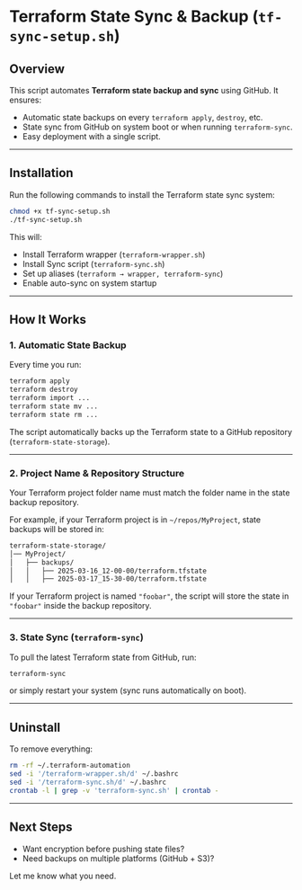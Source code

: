 # Terraform State Sync & Backup (`tf-sync-setup.sh`)

## Overview  
This script automates **Terraform state backup and sync** using GitHub. It ensures:  
- Automatic state backups on every `terraform apply`, `destroy`, etc.  
- State sync from GitHub on system boot or when running `terraform-sync`.  
- Easy deployment with a single script.  

---

## Installation  
Run the following commands to install the Terraform state sync system:  

```bash
chmod +x tf-sync-setup.sh
./tf-sync-setup.sh
```

This will:  
- Install Terraform wrapper (`terraform-wrapper.sh`)  
- Install Sync script (`terraform-sync.sh`)  
- Set up aliases (`terraform → wrapper, terraform-sync`)  
- Enable auto-sync on system startup  

---

## How It Works  

### 1. Automatic State Backup  
Every time you run:

```bash
terraform apply
terraform destroy
terraform import ...
terraform state mv ...
terraform state rm ...
```

The script automatically backs up the Terraform state to a GitHub repository (`terraform-state-storage`).  

---

### 2. Project Name & Repository Structure  
Your Terraform project folder name must match the folder name in the state backup repository.  

For example, if your Terraform project is in `~/repos/MyProject`, state backups will be stored in:  

```bash
terraform-state-storage/
│── MyProject/   
│   ├── backups/
│   │   ├── 2025-03-16_12-00-00/terraform.tfstate
│   │   ├── 2025-03-17_15-30-00/terraform.tfstate
```

If your Terraform project is named `"foobar"`, the script will store the state in `"foobar"` inside the backup repository.  

---

### 3. State Sync (`terraform-sync`)  
To pull the latest Terraform state from GitHub, run:  

```bash
terraform-sync
```

or simply restart your system (sync runs automatically on boot).  

---

## Uninstall  
To remove everything:  

```bash
rm -rf ~/.terraform-automation
sed -i '/terraform-wrapper.sh/d' ~/.bashrc
sed -i '/terraform-sync.sh/d' ~/.bashrc
crontab -l | grep -v 'terraform-sync.sh' | crontab -
```

---

## Next Steps  
- Want encryption before pushing state files?  
- Need backups on multiple platforms (GitHub + S3)?  

Let me know what you need.
